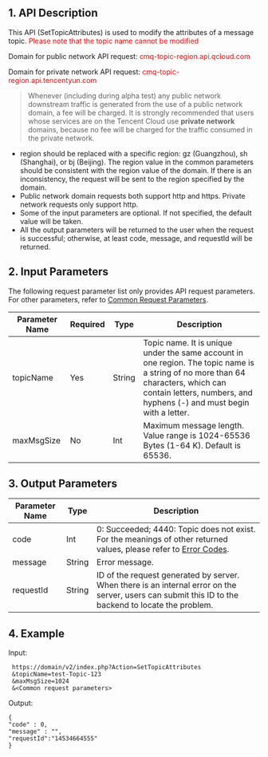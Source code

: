 ## 1. API Description

This API (SetTopicAttributes) is used to modify the attributes of a message topic. <font color="red">Please note that the topic name cannot be modified</font>

Domain for public network API request: <font style="color:red">cmq-topic-region.api.qcloud.com</font>

Domain for private network API request: <font style="color:red">cmq-topic-region.api.tencentyun.com</font>

> Whenever (including during alpha test) any public network downstream traffic is generated from the use of a public network domain, a fee will be charged. It is strongly recommended that users whose services are on the Tencent Cloud use **private network** domains, because no fee will be charged for the traffic consumed in the private network.

- region should be replaced with a specific region: gz (Guangzhou), sh (Shanghai), or bj (Beijing). The region value in the common parameters should be consistent with the region value of the domain. If there is an inconsistency, the request will be sent to the region specified by the domain.
- Public network domain requests both support http and https. Private network requests only support http.
- Some of the input parameters are optional. If not specified, the default value will be taken.
- All the output parameters will be returned to the user when the request is successful; otherwise, at least code, message, and requestId will be returned.

## 2. Input Parameters

The following request parameter list only provides API request parameters. For other parameters, refer to [Common Request Parameters](https://cloud.tencent.com/doc/api/431/5883).

| Parameter Name | Required | Type | Description |
|---------|---------|---------|---------|
| topicName | Yes | String| Topic name. It is unique under the same account in one region. The topic name is a string of no more than 64 characters, which can contain letters, numbers, and hyphens (-) and must begin with a letter. |
| maxMsgSize | No | Int | Maximum message length. Value range is 1024-65536 Bytes (1-64 K). Default is 65536. |


## 3. Output Parameters

| Parameter Name | Type | Description |
|---------|---------|---------|
| code | Int | 0: Succeeded; 4440: Topic does not exist. For the meanings of other returned values, please refer to [Error Codes](/doc/api/431/5903). |
| message | String | Error message. |
| requestId | String | ID of the request generated by server. When there is an internal error on the server, users can submit this ID to the backend to locate the problem. |


## 4. Example

Input:

```
 https://domain/v2/index.php?Action=SetTopicAttributes
 &topicName=test-Topic-123
 &maxMsgSize=1024
 &<Common request parameters>
```

Output:

```
{
"code" : 0,
"message" : "",
"requestId":"14534664555"
}
```







